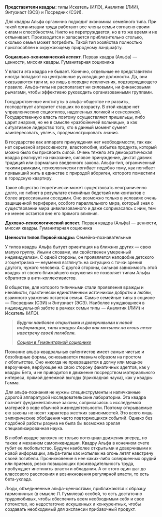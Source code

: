 **Представители квадры:** типы Искатель (ИЛЭ), Аналитик (ЛИИ), Энтузиаст (ЭСЭ) и Посредник (СЭИ).

Для квадры Альфа органично подходит экономика семейного типа. При такой организации труда работают все члены семьи согласно своим силам и способностям. Никто не перетруждается, но в то же время и не отлынивает. Производится и запасается приблизительно столько, сколько семья может потребить. Такой тип хозяйства полностью приспособлен к окружающему природному ландшафту.

**Социально-экономический аспект.** Первая квадра (Альфа) — ценности, миссия квадры. Гуманитарная соционика

У власти эта квадра не бывает. Конечно, отдельные ее представители иногда попадают на центральные руководящие должности. Да, они оказываются тали м, но лишь в порядке исключения, подтверждающего правило. Альфа-типы не располагают ни силовыми, ни финансовыми рычагами, чтобы эффективно руководить организованными группами.

Государственные институты в альфа-обществе не развиты, господствует авторитет старших по возрасту. В этой квадре нет управленческих социотипов, наделенных логикой и сенсорикой. Государственную власть поэтому осуществляют пришельцы, либо царит анархия, но не в смысле «разбойничей вольницы», а как ситуативное лидерство того, кто в данный момент сумеет заинтересовать, увлечь, продемонстрировать знания.

В государстве как аппарате принуждения нет необходимости, так как нет серьезной агрессивности, властолюбия, избытка продукта, который можно было бы присвоить силой. Очень тяжело эта демократическая квадра реагирует на наказание, силовое принуждение, диктат давних традиций или формально введенного закона. Альфа-тип, ограниченный такими рамками, психологически погибает подобно тому, как погибает привыкший жить в единстве с природой абориген, которого поместили в городскую квартиру.

Такое общество теоретически может существовать неограниченно долго, но гибнет в результате стихийных бедствий или контактов с более агрессивными соседями. Оно возможно только в условиях очень защищенной периферии, особого параллельного мира, который зная о существовании мира цивилизованного и даже соприкасаясь с ним, тем не менее остается вне его прямого влияния.

**Духовно-психологический аспект.** Первая квадра (Альфа) — ценности, миссия квадры. Гуманитарная соционика

**Ценности типов Первой квадры:** Семейно-познавательные

У типов квадры Альфа бытует ориентация на ближних других — свою малую группу. Иными словами, им свойственен умеренный индивидуализм. С одной стороны, он проявляется наподобие детского эгоцентризма — неумения взглянуть на ситуацию с точки зрения другого, чужого человека. С другой стороны, сильная зависимость этой квадры от своего ближайшего окружения не позволяет типам Альфы обратится в анти-коллективистов.

В обществе, для которого типичными стали проявления вражды и ненависти, практически единственным источником доброты и любви, взаимного уважения остается семья. Самые семейные типы в соционе — Посредник (СЭИ) и Энтузиаст (ЭСЭ). Наиболее нуждающиеся в индивидуальной заботе в рамках семьи типы — Аналитик (ЛИИ) и Искатель (ИЛЭ).

> _**Будучи наиболее открытыми и доверчивыми к новой информации, типы квадры Альфа как мотылек на огонь летят навстречу своей погибели.**_
> 
> [_Социон в Гуманитарной соционике_](https://socioniks.net/basicknowledge/#socion)

Познание альфа-квадральных сайентистов имеет самые чистые и безобидные формы, основывается главным образом на простом любопытстве. Оно никогда не превращается в догму или мощное вероучение, вербующее на свою сторону фанатичных адептов, как у квадры Бета, и не приводится в движение посредством материального интереса, прямой денежной выгоды (прикладная наука), как у квадры Гамма.

Для альфа-познания не нужны специнструменты и напичканные дорогой аппаратурой исследовательские лаборатории. Эта квадра познает фундаментальные законы, соприкасаясь с исследуемой материей в ходе обычной жизнедеятельности. Поэтому открываемые ею законы не носят характера жестких зависимостей. Это всего лишь эмпирические обобщения часто повторяющихся событий. Однако без подобной работы разума не была бы возможна зрелая специализированная наука.

В любой квадре заложен не только потенциал движения вперед, но также и механизм самоликвидации. Квадру Альфа в конечном счете губит ее любопытство. Будучи наиболее открытыми и доверчивыми к новой информации, альфа-типы как мотылек на огонь летят навстречу своей погибели. Проникновение в нее каких-либо совершенных орудий или приемов, резко повышающих производительность труда, пробуждает инстинкты власти и обладания. А от этого один шаг до классового расслоения и возникновения регулярной власти, то есть бета-уклада.

Люди, объединенные альфа-ценностями, приближаются к образцу гармоничных (в смысле Л. Гумилева) особей, то есть достаточно трудолюбивых, чтобы обеспечить всем необходимым себя и свое потомство, но недостаточно искушенных и конкурентных, чтобы создавать необходимый для экспансии прибавочный продукт.